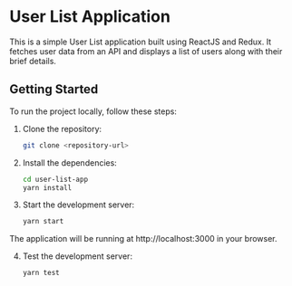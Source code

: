 # User List Application

This is a simple User List application built using ReactJS and Redux. It fetches user data from an API and displays a list of users along with their brief details.

## Getting Started

To run the project locally, follow these steps:

1. Clone the repository:
   ```bash
   git clone <repository-url>

2. Install the dependencies:
    ```bash
    cd user-list-app
    yarn install

3. Start the development server:
    ```bash
    yarn start

The application will be running at http://localhost:3000 in your browser.

4. Test the development server:
    ```bash
    yarn test
